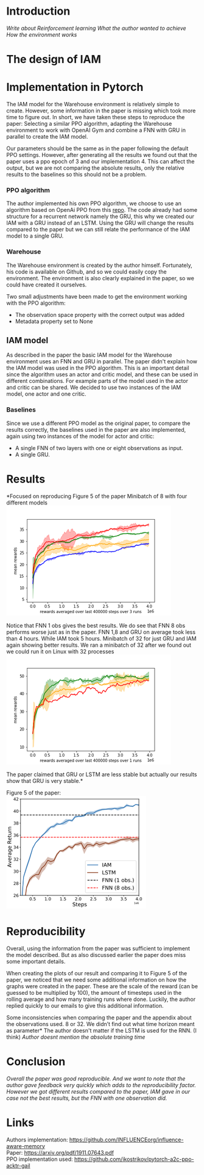 # Introduction
<!--Erik-->

*Write about Reinforcement learning*
*What the author wanted to achieve*
*How the environment works*

# The design of IAM
<!--Erik-->

# Implementation in Pytorch
<!--Gijs-->
The IAM model for the Warehouse environment is relatively simple to create. 
However, some information in the paper is missing which took more time to figure out.
In short, we have taken these steps to reproduce the paper: Selecting a similar PPO algorithm, 
adapting the Warehouse environment to work with OpenAI Gym and
combine a FNN with GRU in parallel to create the IAM model.

Our parameters should be the same as in the paper following the default PPO settings. 
However, after generating all the results we found out that the paper uses a ppo epoch of 3
and our implementation 4. This can affect the output, but we are not comparing the absolute results, only the relative results to the baselines so this should not be a problem.

### PPO algorithm
The author implemented his own PPO algorithm, we choose to use an algorithm based on OpenAi PPO from this [repo](https://github.com/ikostrikov/pytorch-a2c-ppo-acktr-gail.).
The code already had some structure for a recurrent network namely the GRU, this why we created our IAM with a GRU instead of an LSTM. 
Using the GRU will change the results compared to the paper but we can still relate the performance of the IAM model to a single GRU.
### Warehouse
The Warehouse environment is created by the author himself. Fortunately, his code is available on Github, and so we could easily copy the environment.
The environment is also clearly explained in the paper, so we could have created it ourselves.

Two small adjustments have been made to get the environment working with the PPO algorithm:
- The observation space property with the correct output was added
- Metadata property set to None

[comment]: <> (*Did use a different epoch of 4 instead of 3 by accident*)

## IAM model
As described in the paper the basic IAM model for the Warehouse environment uses an FNN and GRU in parallel. 
The paper didn't explain how the IAM model was used in the PPO algorithm. This is an important detail since the algorithm uses an actor and critic model, and these can be used in different combinations. 
For example parts of the model used in the actor and critic can be shared. We decided to use two instances of the IAM model, one actor and one critic.

### Baselines
Since we use a different PPO model as the original paper, to compare the results correctly,
the baselines used in the paper are also implemented, again using two instances of the model for actor and critic:
- A single FNN of two layers with one or eight observations as input.
- A single GRU.

# Results
<!--Erik-->
<!--Zou je misschien kunnen kijken hoe we een legenda kunnen toevoegen aan de plots?-->

*Focused on reproducing Figure 5 of the paper
Minibatch of 8 with four different models
![image](page/images/minibatch8.png)


Notice that FNN 1 obs gives the best results.
We do see that FNN 8 obs performs worse just as in the paper.
FNN 1,8 and GRU on average took less than 4 hours. While IAM took 5 hours.
Minibatch of 32 for just GRU and IAM again showing better results. We ran a minibatch of 32 after we found out we could run it on Linux with 32 processes
![image](page/images/minibatch32.png)

The paper claimed that GRU or LSTM are less stable but actually our results show that GRU is very stable.*

Figure 5 of the paper:  
![image](page/images/paper_figure5.png)

# Reproducibility
<!--Gijs-->
Overall, using the information from the paper was sufficient to implement the model described. 
But as also discussed earlier the paper does miss some important details.

When creating the plots of our result and comparing it to Figure 5 of the paper, we noticed that we need some additional information on how the graphs were created in the paper.
These are the scale of the reward (can be guessed to be multiplied by 100), 
the amount of timesteps used in the rolling average and
how many training runs where done. Luckily, the author replied quickly to our emails to give this additional information.


Some inconsistencies when comparing the paper and the appendix about the observations used. 8 or 32.
We didn’t find out what time horizon meant as parameter*
The author doesn't matter if the LSTM is used for the RNN. (I think)
*Author doesnt mention the absolute training time*
# Conclusion
<!--Gijs-->

*Overall the paper was good reproducible. And we want to note that the author gave feedback very quickly which adds to the reproducibility factor. 
However we got different results compared to the paper, IAM gave in our case not the best results, but the FNN with one observation did.*

# Links
Authors implementation: https://github.com/INFLUENCEorg/influence-aware-memory  
Paper: https://arxiv.org/pdf/1911.07643.pdf  
PPO implementation used: https://github.com/ikostrikov/pytorch-a2c-ppo-acktr-gail